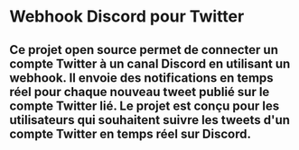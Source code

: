 # Webhook Discord pour Twitter

## Ce projet open source permet de connecter un compte Twitter à un canal Discord en utilisant un webhook. Il envoie des notifications en temps réel pour chaque nouveau tweet publié sur le compte Twitter lié. Le projet est conçu pour les utilisateurs qui souhaitent suivre les tweets d'un compte Twitter en temps réel sur Discord.

